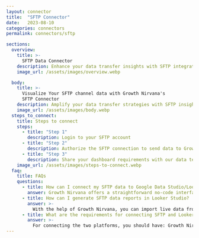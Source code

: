 ```yaml
---
layout: connector
title:  "SFTP Connector"
date:   2023-08-10
categories: connectors
permalink: connectors/sftp

sections:
  overview:
    title: >-
      SFTP Data Connector
    description: Enhance your data transfer insights with SFTP integration. Seamlessly merge file transfer data from SFTP with Looker Studio's analytical capabilities, unlocking insights that shape data sharing strategies, file transfer performance, and operational excellence.
    image_url: /assets/images/overview.webp

  body:
    title: >-
      Visualize Your SFTP channel data with Growth Nirvana's
      SFTP Connector
    description: Amplify your data transfer strategies with SFTP insights integrated into Looker Studio.
    image_url: /assets/images/body.webp
  steps_to_connect:
    title: Steps to connect
    steps:
      - title: "Step 1"
        description: Login to your SFTP account
      - title: "Step 2"
        description: Authorize the SFTP connection to send data to Growth Nirvana
      - title: "Step 3"
        description: Share your dashboard requirements with our data team. We will build the report for you.
    image_url: /assets/images/steps-to-connect.webp
  faq:
    title: FAQs
    questions:
      - title: How can I connect my SFTP data to Google Data Studio/Looker Studio?
        answer: Growth Nirvana offers a straightforward no-code interface to connect to SFTP data sources.
      - title: How can I generate SFTP data reports in Looker Studio?
        answer: >-
          With the help of Growth Nirvana, you can import live data from SFTP into Looker Studio. These data can be viewed in charts, tables, and dashboards to generate branded reports that can be shared instantly.
      - title: What are the requirements for connecting SFTP and Looker Studio?
        answer: >-
          For connecting the two platforms, you should have: Growth Nirvana Account and SFTP Ads Account
---
```

